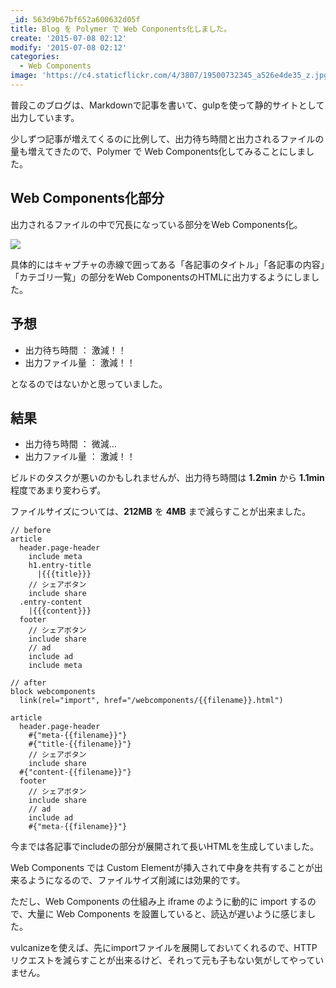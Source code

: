 ```yaml
---
_id: 563d9b67bf652a600632d05f
title: Blog を Polymer で Web Conponents化しました。
create: '2015-07-08 02:12'
modify: '2015-07-08 02:12'
categories:
  - Web Components
image: 'https://c4.staticflickr.com/4/3807/19500732345_a526e4de35_z.jpg'
---
```


普段このブログは、Markdownで記事を書いて、gulpを使って静的サイトとして出力しています。

少しずつ記事が増えてくるのに比例して、出力待ち時間と出力されるファイルの量も増えてきたので、Polymer で Web Components化してみることにしました。

## Web Components化部分

出力されるファイルの中で冗長になっている部分をWeb Components化。

[![](https://c4.staticflickr.com/4/3807/19500732345_a526e4de35_z.jpg)](https://flic.kr/p/vHdmkc)

具体的にはキャプチャの赤線で囲ってある「各記事のタイトル」「各記事の内容」「カテゴリ一覧」の部分をWeb ComponentsのHTMLに出力するようにしました。

<!-- more -->

## 予想

- 出力待ち時間   ： 激減！！
- 出力ファイル量 ： 激減！！

となるのではないかと思っていました。

## 結果

- 出力待ち時間   ： 微減...
- 出力ファイル量 ： 激減！！

ビルドのタスクが悪いのかもしれませんが、出力待ち時間は **1.2min** から **1.1min** 程度であまり変わらず。

ファイルサイズについては、**212MB** を **4MB** まで減らすことが出来ました。

```jade
// before
article
  header.page-header
    include meta
    h1.entry-title
      |{{{title}}}
    // シェアボタン
    include share
  .entry-content
    |{{{content}}}
  footer
    // シェアボタン
    include share
    // ad
    include ad
    include meta
```

```jade
// after
block webcomponents
  link(rel="import", href="/webcomponents/{{filename}}.html")

article
  header.page-header
    #{"meta-{{filename}}"}
    #{"title-{{filename}}"}
    // シェアボタン
    include share
  #{"content-{{filename}}"}
  footer
    // シェアボタン
    include share
    // ad
    include ad
    #{"meta-{{filename}}"}
```

今までは各記事でincludeの部分が展開されて長いHTMLを生成していました。

Web Components では Custom Elementが挿入されて中身を共有することが出来るようになるので、ファイルサイズ削減には効果的です。

ただし、Web Components の仕組み上 iframe のように動的に import するので、大量に Web Components を設置していると、読込が遅いように感じました。

vulcanizeを使えば、先にimportファイルを展開しておいてくれるので、HTTPリクエストを減らすことが出来るけど、それって元も子もない気がしてやっていません。
